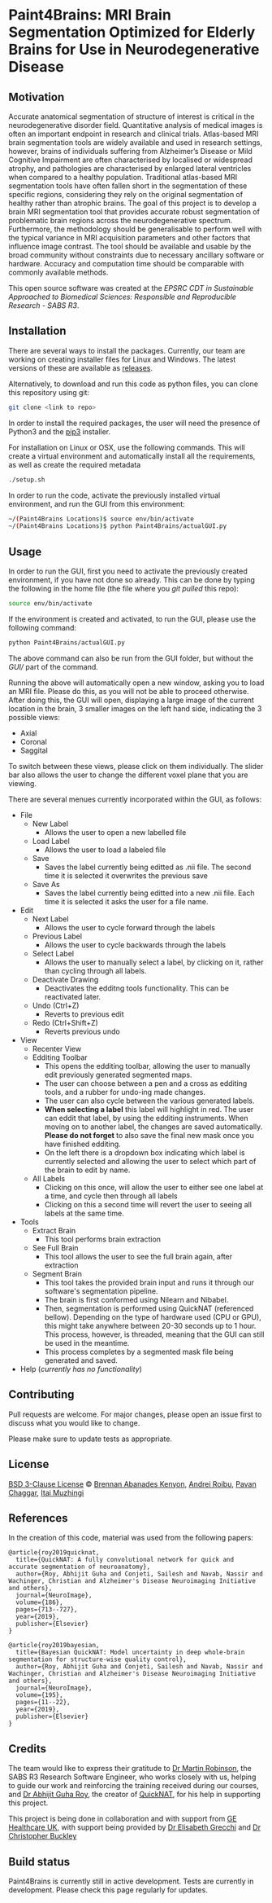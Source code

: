 # Paint4Brains: MRI Brain Segmentation Optimized for Elderly Brains for Use in Neurodegenerative Disease

## Motivation
Accurate anatomical segmentation of structure of interest is critical in the neurodegenerative disorder field. Quantitative analysis of medical images is often an important endpoint in research and clinical trials. Atlas-based MRI brain segmentation tools are widely available and used in research settings, however, brains of individuals suffering from Alzheimer’s Disease or Mild Cognitive Impairment are often characterised by localised or widespread atrophy, and pathologies are characterised by enlarged lateral ventricles when compared to a healthy population. Traditional atlas-based MRI segmentation tools have often fallen short in the segmentation of these specific regions, considering they rely on the original segmentation of healthy rather than atrophic brains. The goal of this project is to develop a brain MRI segmentation tool that provides accurate robust segmentation of problematic brain regions across the neurodegenerative spectrum. Furthermore, the methodology should be generalisable to perform well with the typical variance in MRI acquisition parameters and other factors that influence image contrast. The tool should be available and usable by the broad community without constraints due to necessary ancillary software or hardware. Accuracy and computation time should be comparable with commonly available methods.

This open source software was created at the _EPSRC CDT in Sustainable Approached to Biomedical Sciences: Responsible and Reproducible Research - SABS R3_.

## Installation
There are several ways to install the packages. Currently, our team are working on creating installer files for Linux and Windows. The latest versions of these are available as [releases](https://github.com/SABS-R3-projects/Paint4Brains/releases).

Alternatively, to download and run this code as python files, you can clone this repository using git:

```bash
git clone <link to repo>
```

In order to install the required packages, the user will need the presence of Python3 and the [pip3](https://pip.pypa.io/en/stable/) installer. 

For installation on Linux or OSX, use the following commands. This will create a virtual environment and automatically install all the requirements, as well as create the required metadata

```bash
./setup.sh
```

In order to run the code, activate the previously installed virtual environment, and run the GUI from this environment:

```bash
~/(Paint4Brains Locations)$ source env/bin/activate
~/(Paint4Brains Locations)$ python Paint4Brains/actualGUI.py 
```

## Usage
In order to run the GUI, first you need to activate the previously created environment, if you have not done so already. This can be done by typing the following in the home file (the file where you _git pulled_ this repo):

```bash
source env/bin/activate
```

If the environment is created and activated, to run the GUI, please use the following command:

```bash
python Paint4Brains/actualGUI.py
```

The above command can also be run from the GUI folder, but without the _GUI/_ part of the command.

Running the above will automatically open a new window, asking you to load an MRI file. Please do this, as you will not be able to proceed otherwise. After doing this, the GUI will open, displaying a large image of the current location in the brain, 3 smaller images on the left hand side, indicating the 3 possible views:
* Axial
* Coronal
* Saggital

To switch between these views, please click on them individually. The slider bar also allows the user to change the different voxel plane that you are viewing.

There are several menues currently incorporated within the GUI, as follows:
* File
    * New Label
        * Allows the user to open a new labelled file
    * Load Label
        * Allows the user to load a labeled file
    * Save
        * Saves the label currently being editted as .nii file. The second time it is selected it overwrites the previous save
    * Save As
        * Saves the label currently being editted into a new .nii file. Each time it is selected it asks the user for a file name.
* Edit
    * Next Label
        * Allows the user to cycle forward through the labels
    * Previous Label
        * Allows the user to cycle backwards through the labels
    * Select Label
        * Allows the user to manually select a label, by clicking on it, rather than cycling through all labels.
    * Deactivate Drawing
        * Deactivates the edditng tools functionality. This can be reactivated later.
    * Undo (Ctrl+Z)
        * Reverts to previous edit
    * Redo (Ctrl+Shift+Z)
        * Reverts previous undo
* View
    * Recenter View
    * Edditing Toolbar
        * This opens the edditing toolbar, allowing the user to manually edit previously generated segmented maps.
        * The user can choose between a pen and a cross as edditing tools, and a rubber for undo-ing made changes.
        * The user can also cycle between the various generated labels. 
        * **When selecting a label** this label will highlight in red. The user can eddit that label, by using the edditing instruments. When moving on to another label, the changes are saved automatically. **Please do not forget** to also save the final new mask once you have finished edditing. 
        * On the left there is a dropdown box indicating which label is currently selected and allowing the user to select which part of the brain to edit by name.
    * All Labels
        * Clicking on this once, will allow the user to either see one label at a time, and cycle then through all labels
        * Clicking on this a second time will revert the user to seeing all labels at the same time.
* Tools
    * Extract Brain
        * This tool performs brain extraction
    * See Full Brain
        * This tool allows the user to see the full brain again, after extraction
    * Segment Brain
        * This tool takes the provided brain input and runs it through our software's segmentation pipeline.
        * The brain is first conformed using Nilearn and Nibabel.
        * Then, segmentation is performed using QuickNAT (referenced bellow). Depending on the type of hardware used (CPU or GPU), this might take anywhere between 20-30 seconds up to 1 hour. This process, however, is threaded, meaning that the GUI can still be used in the meantime.
        * This process completes by a segmented mask file being generated and saved.
* Help (_currently has no functionality_) 


## Contributing
Pull requests are welcome. For major changes, please open an issue first to discuss what you would like to change.

Please make sure to update tests as appropriate.

## License
[BSD 3-Clause License](https://opensource.org/licenses/BSD-3-Clause) © [Brennan Abanades Kenyon](https://github.com/brennanaba), [Andrei Roibu](https://github.com/AndreiRoibu), [Pavan Chaggar](https://github.com/PavanChaggar), [Itai Muzhingi](https://github.com/imuzhingi18)

## References
In the creation of this code, material was used from the following papers:

```
@article{roy2019quicknat,
  title={QuickNAT: A fully convolutional network for quick and accurate segmentation of neuroanatomy},
  author={Roy, Abhijit Guha and Conjeti, Sailesh and Navab, Nassir and Wachinger, Christian and Alzheimer's Disease Neuroimaging Initiative and others},
  journal={NeuroImage},
  volume={186},
  pages={713--727},
  year={2019},
  publisher={Elsevier}
}

@article{roy2019bayesian,
  title={Bayesian QuickNAT: Model uncertainty in deep whole-brain segmentation for structure-wise quality control},
  author={Roy, Abhijit Guha and Conjeti, Sailesh and Navab, Nassir and Wachinger, Christian and Alzheimer's Disease Neuroimaging Initiative and others},
  journal={NeuroImage},
  volume={195},
  pages={11--22},
  year={2019},
  publisher={Elsevier}
}
```

## Credits
The team would like to express their gratitude to [Dr Martin Robinson](https://github.com/martinjrobins), the SABS R3 Research Software Engineer, who works closely with us, helping to guide our work and reinforcing the training received during our courses, and [Dr Abhijit Guha Roy](https://github.com/abhi4ssj), the creator of [QuickNAT](https://github.com/ai-med/quickNAT_pytorch), for his help in supporting this project.

This project is being done in collaboration and with support from [GE Healthcare UK](https://www.gehealthcare.co.uk/), with support being provided by [Dr Elisabeth Grecchi](https://www.linkedin.com/in/elisabetta-grecchi) and [Dr Christopher Buckley](https://www.linkedin.com/in/christopher-buckley-24724a13)
 
## Build status
Paint4Brains is currently still in active development. Tests are currently in development. Please check this page regularly for updates. 


